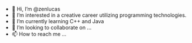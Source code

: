 - 👋 Hi, I’m @zenlucas
- 👀 I’m interested in a creative career utilizing programming technologies.
- 🌱 I’m currently learning C++ and Java
- 💞️ I’m looking to collaborate on ...
- 📫 How to reach me ...

<!---
zenlucas/zenlucas is a ✨ special ✨ repository because its `README.md` (this file) appears on your GitHub profile.
You can click the Preview link to take a look at your changes.
--->
